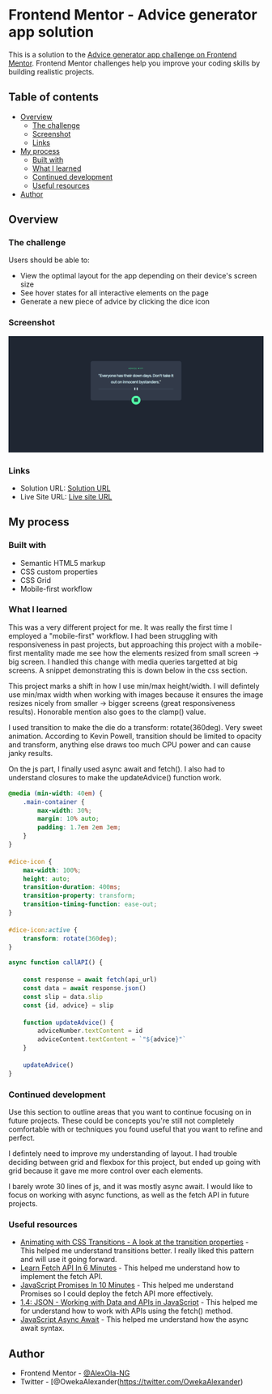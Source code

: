 # Frontend Mentor - Advice generator app solution

This is a solution to the [Advice generator app challenge on Frontend Mentor](https://www.frontendmentor.io/challenges/advice-generator-app-QdUG-13db). Frontend Mentor challenges help you improve your coding skills by building realistic projects.

## Table of contents

- [Overview](#overview)
  - [The challenge](#the-challenge)
  - [Screenshot](#screenshot)
  - [Links](#links)
- [My process](#my-process)
  - [Built with](#built-with)
  - [What I learned](#what-i-learned)
  - [Continued development](#continued-development)
  - [Useful resources](#useful-resources)
- [Author](#author)

## Overview

### The challenge

Users should be able to:

- View the optimal layout for the app depending on their device's screen size
- See hover states for all interactive elements on the page
- Generate a new piece of advice by clicking the dice icon

### Screenshot

![](./design/Screenshot%202022-03-29%20172422.png)

### Links

- Solution URL: [Solution URL](https://github.com/AlexOla-NG/Projects/tree/main/advice-generator-app-main)
- Live Site URL: [Live site URL](https://alexola-ng.github.io/Projects/advice-generator-app-main/index.html)

## My process

### Built with

- Semantic HTML5 markup
- CSS custom properties
- CSS Grid
- Mobile-first workflow

### What I learned

This was a very different project for me. It was really the first time I employed a "mobile-first" workflow. I had been struggling with responsiveness in past projects, but approaching this project with a mobile-first mentality made me see how the elements resized from small screen -> big screen. I handled this change with media queries targetted at big screens. A snippet demonstrating this is down below in the css section.

This project marks a shift in how I use min/max height/width. I will defintely use min/max width when working with images because it ensures the image resizes nicely from smaller -> bigger screens (great responsiveness results). Honorable mention also goes to the clamp() value.

I used transition to make the die do a transform: rotate(360deg). Very sweet animation. According to Kevin Powell, transition should be limited to opacity and transform, anything else draws too much CPU power and can cause janky results.

On the js part, I finally used async await and fetch(). I also had to understand closures to make the updateAdvice() function work.

```css
@media (min-width: 40em) {
    .main-container {
        max-width: 30%;
        margin: 10% auto;
        padding: 1.7em 2em 3em;
    }
}

#dice-icon {
    max-width: 100%;
    height: auto;
    transition-duration: 400ms;
    transition-property: transform;
    transition-timing-function: ease-out;
}

#dice-icon:active {
    transform: rotate(360deg);
}
```
```js
async function callAPI() {

    const response = await fetch(api_url)
    const data = await response.json()
    const slip = data.slip
    const {id, advice} = slip
    
    function updateAdvice() {
        adviceNumber.textContent = id
        adviceContent.textContent = `"${advice}"`
    }
    
    updateAdvice()
}
```

### Continued development

Use this section to outline areas that you want to continue focusing on in future projects. These could be concepts you're still not completely comfortable with or techniques you found useful that you want to refine and perfect.

I defintely need to improve my understanding of layout. I had trouble deciding between grid and flexbox for this project, but ended up going with grid because it gave me more control over each elements.

I barely wrote 30 lines of js, and it was mostly async await. I would like to focus on working with async functions, as well as the fetch API in future projects.

### Useful resources

- [Animating with CSS Transitions - A look at the transition properties](https://www.youtube.com/watch?v=Nloq6uzF8RQ) - This helped me understand transitions better. I really liked this pattern and will use it going forward.
- [Learn Fetch API In 6 Minutes](https://www.youtube.com/watch?v=cuEtnrL9-H0&t=312s) - This helped me understand how to implement the fetch API.
- [JavaScript Promises In 10 Minutes](https://www.youtube.com/watch?v=DHvZLI7Db8E) - This helped me understand Promises so I could deploy the fetch API more effectively.
- [1.4: JSON - Working with Data and APIs in JavaScript](https://www.youtube.com/watch?v=uxf0--uiX0I&t=881s) - This helped me for understand how to work with APIs using the fetch() method.
- [JavaScript Async Await](https://www.youtube.com/watch?v=V_Kr9OSfDeU) - This helped me understand how the async await syntax.

## Author

- Frontend Mentor - [@AlexOla-NG](https://www.frontendmentor.io/profile/AlexOla-NG)
- Twitter - [@OwekaAlexander(https://twitter.com/OwekaAlexander)
